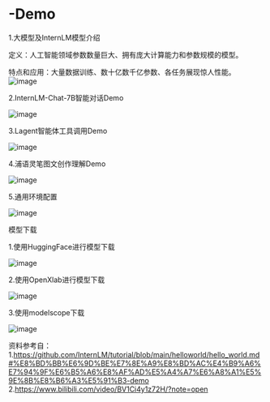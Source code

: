 # -Demo
1.大模型及InternLM模型介绍

定义：人工智能领域参数数量巨大、拥有庞大计算能力和参数规模的模型。

特点和应用：大量数据训练、数十亿数千亿参数、各任务展现惊人性能。
![image](https://github.com/hui1feng/-Demo/assets/126125104/e4d2cc09-792a-4eb0-b2ea-e9a662423ff4)


2.InternLM-Chat-7B智能对话Demo

![image](https://github.com/hui1feng/-Demo/assets/126125104/9416f4dc-7a92-4b06-91f9-a0894baebf40)


3.Lagent智能体工具调用Demo

![image](https://github.com/hui1feng/-Demo/assets/126125104/29f3c0ec-8c73-45ea-a01c-e91bb8a7f147)


4.浦语灵笔图文创作理解Demo

![image](https://github.com/hui1feng/-Demo/assets/126125104/01f2b355-6d09-4da4-b229-206b6096cb5a)


5.通用环境配置

![image](https://github.com/hui1feng/-Demo/assets/126125104/2eef6ddb-bc5c-47ab-a391-636389c47791)




模型下载

1.使用HuggingFace进行模型下载

![image](https://github.com/hui1feng/-Demo/assets/126125104/487718bd-10c9-4b92-9c75-72dc93d781b0)


2.使用OpenXlab进行模型下载

![image](https://github.com/hui1feng/-Demo/assets/126125104/41ce95a4-61ac-467e-81dd-71d1414d9398)


3.使用modelscope下载

![image](https://github.com/hui1feng/-Demo/assets/126125104/564948be-10f6-4c7e-81ff-ac448af5f102)


资料参考自：1.https://github.com/InternLM/tutorial/blob/main/helloworld/hello_world.md#%E8%BD%BB%E6%9D%BE%E7%8E%A9%E8%BD%AC%E4%B9%A6%E7%94%9F%E6%B5%A6%E8%AF%AD%E5%A4%A7%E6%A8%A1%E5%9E%8B%E8%B6%A3%E5%91%B3-demo
2.https://www.bilibili.com/video/BV1Ci4y1z72H/?note=open









